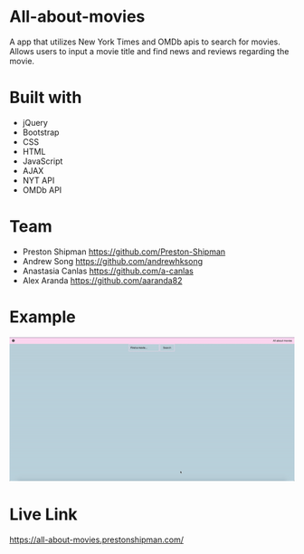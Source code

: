 # All-about-movies

A app that utilizes New York Times and OMDb apis to search for movies.
Allows users to input a movie title and find news and reviews regarding the movie.

# Built with
- jQuery
- Bootstrap
- CSS
- HTML
- JavaScript
- AJAX
- NYT API
- OMDb API

# Team
- Preston Shipman https://github.com/Preston-Shipman
- Andrew Song https://github.com/andrewhksong
- Anastasia Canlas https://github.com/a-canlas
- Alex Aranda https://github.com/aaranda82

# Example
![](all-about-movies.gif)

# Live Link
https://all-about-movies.prestonshipman.com/
